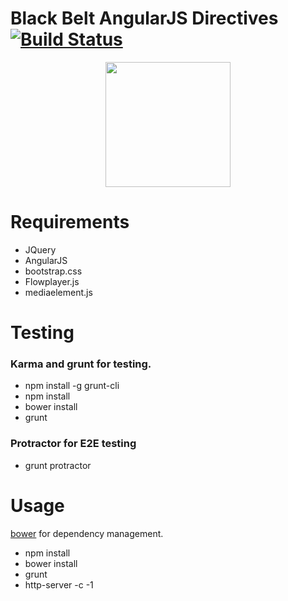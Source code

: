 # Black Belt AngularJS Directives [![Build Status](https://travis-ci.org/joshkurz/Black-Belt-AngularJS-Directives.png?branch=master)](https://travis-ci.org/joshkurz/Black-Belt-AngularJS-Directives)

<p align="center">
  <a href="http://angulardirectives.joshkurz.net">
    <img width="200" height="200" src="http://angulardirectives.joshkurz.net/dist/images/angularBlackBelt.png"/>
  </a>
  <br/>
</p>

# Requirements
- JQuery
- AngularJS
- bootstrap.css
- Flowplayer.js
- mediaelement.js

# Testing

### Karma and grunt for testing. 

* npm install -g grunt-cli
* npm install
* bower install
* grunt

### Protractor for E2E testing
* grunt protractor

# Usage

[bower](http://twitter.github.com/bower/) for dependency management.
* npm install
* bower install
* grunt
* http-server -c -1